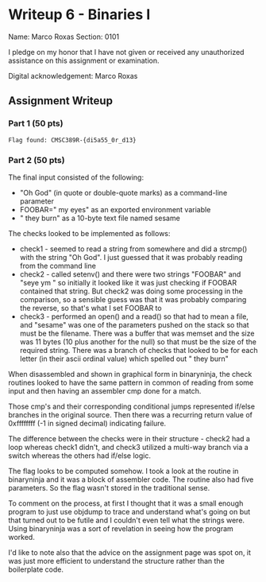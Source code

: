 # Writeup 6 - Binaries I

Name: Marco Roxas
Section: 0101

I pledge on my honor that I have not given or received any unauthorized assistance on this assignment or examination.

Digital acknowledgement: Marco Roxas

## Assignment Writeup

### Part 1 (50 pts)

`Flag found: CMSC389R-{di5a55_0r_d13}`

### Part 2 (50 pts)

The final input consisted of the following:
* "Oh God" (in quote or double-quote marks) as a command-line parameter
* FOOBAR=" my eyes" as an exported environment variable
* " they burn" as a 10-byte text file named sesame

The checks looked to be implemented as follows:
* check1 - seemed to read a string from somewhere and did a strcmp() with the string "Oh God".  I just guessed that it was probably reading from the command line
* check2 - called setenv() and there were two strings "FOOBAR" and "seye ym " so initially it looked like it was just checking if FOOBAR contained that string. But check2 was doing some processing in the comparison, so a sensible guess was that it was probably comparing the reverse, so that's what I set FOOBAR to
* check3 - performed an open() and a read() so that had to mean a file, and "sesame" was one of the parameters pushed on the stack so that must be the filename. There was a buffer that was memset and the size was 11 bytes (10 plus another for the null) so that must be the size of the required string. There was a branch of checks that looked to be for each letter (in their ascii ordinal value) which spelled out " they burn"

When disassembled and shown in graphical form in binaryninja, the check routines looked to have the same pattern in common of reading from some input and then having an assembler cmp done for a match.

Those cmp's and their corresponding conditional jumps represented if/else branches in the original source. Then there was a recurring return value of 0xffffffff (-1 in signed decimal) indicating failure.

The difference between the checks were in their structure - check2 had a loop whereas check1 didn't, and check3 utilized a multi-way branch via a switch whereas the others had if/else logic.

The flag looks to be computed somehow. I took a look at the routine in binaryninja and it was a block of assembler code. The routine also had five parameters. So the flag wasn't stored in the traditional sense.

To comment on the process, at first I thought that it was a small enough program to just use objdump to trace and understand what's going on but that turned out to be futile and I couldn't even tell what the strings were. Using binaryninja was a sort of revelation in seeing how the program worked.

I'd like to note also that the advice on the assignment page was spot on, it was just more efficient to understand the structure rather than the boilerplate code.

